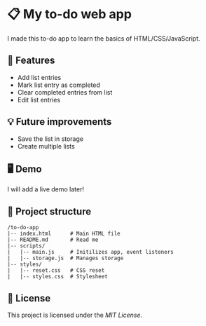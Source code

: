 # 📋 My to-do web app

I made this to-do app to learn the basics of HTML/CSS/JavaScript.

## 🚀 Features

* Add list entries
* Mark list entry as completed
* Clear completed entries from list
* Edit list entries

## 💡 Future improvements

* Save the list in storage
* Create multiple lists

## 🖥️ Demo

I will add a live demo later!

## 📂 Project structure
```
/to-do-app  
|-- index.html      # Main HTML file  
|-- README.md       # Read me  
|-- scripts/  
|   |-- main.js     # Initilizes app, event listeners  
|   |-- storage.js  # Manages storage  
|-- styles/  
|   |-- reset.css   # CSS reset  
|   |-- styles.css  # Stylesheet
```

## 📜 License

This project is licensed under the *MIT License*.
